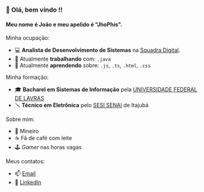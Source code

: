 ### 👋 Olá, bem vindo !!
#### Meu nome é João e meu apelido é "JhoPhis".

Minha ocupação:
- 💻 **Analista de Desenvolvimento de Sistemas** na [Squadra Digital](https://www.squadra.com.br/index.html).<br>
- 💼 Atualmente **trabalhando** com: `.java`
- 🌱 Atualmente **aprendendo** sobre: `.js`, `.ts`, `.html`, `.css`

Minha formação:
- 🎓 **Bacharel em Sistemas de Informação** pela [UNIVERSIDADE FEDERAL DE LAVRAS](https://ufla.br/)
- 🪛 **Técnico em Eletrônica** pelo [SESI SENAI](https://www.fiemg.com.br/unidades/sesi-senai-itajuba-cfp-aureliano-chaves/) de Itajubá

Sobre mim:
- 🔺 Mineiro
- ☕ Fã de café com leite
- 🕹️ *Gamer* nas horas vagas

Meus contatos:
- 📫 [Email](mailto:joaopliniosiqueira@gmail.com?subject=Olá%20João%20Plínio)
- 💬 [LinkedIn](https://www.linkedin.com/in/joaopliniosiqueira/)
